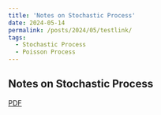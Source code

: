 ```yaml
---
title: 'Notes on Stochastic Process'
date: 2024-05-14
permalink: /posts/2024/05/testlink/
tags:
  - Stochastic Process 
  - Poisson Process   
---
```



## Notes on Stochastic Process
 [PDF](<a href="/files/20240514_SP.pdf"/a>) &nbsp;  
 
 
 
